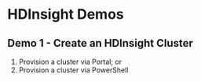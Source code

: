 # HDInsight Demos

## Demo 1 - Create an HDInsight Cluster

1. Provision a cluster via Portal; or
2. Provision a cluster via PowerShell